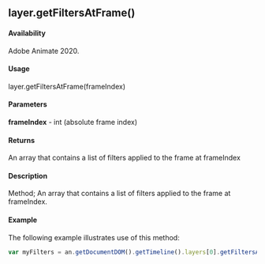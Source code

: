 ## layer.getFiltersAtFrame()	

#### Availability

Adobe Animate 2020.

#### Usage

layer.getFiltersAtFrame(frameIndex)		

#### Parameters

**frameIndex** - int (absolute frame index)	

#### Returns

An array that contains a list of filters applied to the frame at frameIndex

#### Description

Method; An array that contains a list of filters applied to the frame at frameIndex. 

#### Example

The following example illustrates use of this method:


```javascript
var myFilters = an.getDocumentDOM().getTimeline().layers[0].getFiltersAtFrame(0);	
```